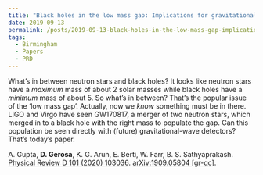 ```yaml
---
title: "Black holes in the low mass gap: Implications for gravitational wave observations"
date: 2019-09-13
permalink: /posts/2019-09-13-black-holes-in-the-low-mass-gap-implications-for-gravitational-wave-observations
tags:
  - Birmingham
  - Papers
  - PRD
---
```


What’s in between neutron stars and black holes? It looks like neutron stars have a _maximum_ mass of about 2 solar masses while black holes have a _minimum_ mass of about 5. So what’s in between? That’s the popular issue of the ‘low mass gap’. Actually, now we _know_ something must be in there. LIGO and Virgo have seen GW170817, a merger of two neutron stars, which merged in to a black hole with the right mass to populate the gap. Can this population be seen directly with (future) gravitational-wave detectors? That’s today’s paper. 

A. Gupta, **D. Gerosa**, K. G. Arun, E. Berti, W. Farr, B. S. Sathyaprakash.\
[Physical Review D 101 (2020) 103036](https://journals.aps.org/prd/abstract/10.1103/PhysRevD.101.103036). [arXiv:1909.05804 [gr-qc]](https://arxiv.org/abs/1909.05804).